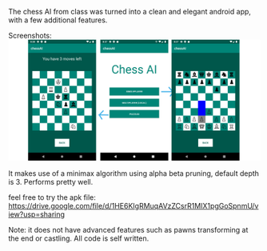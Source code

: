 The chess AI from class was turned into a clean and elegant android app, with a few additional features.

Screenshots:
![merged_screenshot](/Screenshots/Merged.png)

It makes use of a minimax algorithm using alpha beta pruning, default depth is 3. Performs pretty well. 

feel free to try the apk file: https://drive.google.com/file/d/1HE6KIgRMuqAVzZCsrR1MIX1pgGoSpnmU/view?usp=sharing

Note: it does not have advanced features such as pawns transforming at the end or castling. All code is self written.


